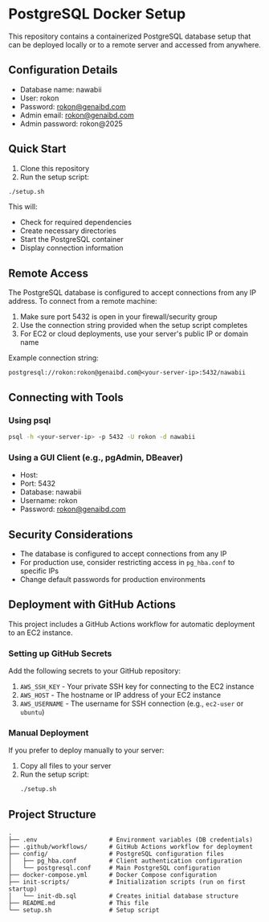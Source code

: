 # PostgreSQL Docker Setup

This repository contains a containerized PostgreSQL database setup that can be deployed locally or to a remote server and accessed from anywhere.

## Configuration Details

- Database name: nawabii
- User: rokon
- Password: rokon@genaibd.com
- Admin email: rokon@genaibd.com
- Admin password: rokon@2025

## Quick Start

1. Clone this repository
2. Run the setup script:

```bash
./setup.sh
```

This will:
- Check for required dependencies
- Create necessary directories
- Start the PostgreSQL container
- Display connection information

## Remote Access

The PostgreSQL database is configured to accept connections from any IP address. To connect from a remote machine:

1. Make sure port 5432 is open in your firewall/security group
2. Use the connection string provided when the setup script completes
3. For EC2 or cloud deployments, use your server's public IP or domain name

Example connection string:
```
postgresql://rokon:rokon@genaibd.com@<your-server-ip>:5432/nawabii
```

## Connecting with Tools

### Using psql

```bash
psql -h <your-server-ip> -p 5432 -U rokon -d nawabii
```

### Using a GUI Client (e.g., pgAdmin, DBeaver)

- Host: <your-server-ip>
- Port: 5432
- Database: nawabii
- Username: rokon
- Password: rokon@genaibd.com

## Security Considerations

- The database is configured to accept connections from any IP
- For production use, consider restricting access in `pg_hba.conf` to specific IPs
- Change default passwords for production environments

## Deployment with GitHub Actions

This project includes a GitHub Actions workflow for automatic deployment to an EC2 instance.

### Setting up GitHub Secrets

Add the following secrets to your GitHub repository:

1. `AWS_SSH_KEY` - Your private SSH key for connecting to the EC2 instance
2. `AWS_HOST` - The hostname or IP address of your EC2 instance
3. `AWS_USERNAME` - The username for SSH connection (e.g., `ec2-user` or `ubuntu`)

### Manual Deployment

If you prefer to deploy manually to your server:

1. Copy all files to your server
2. Run the setup script:
   ```bash
   ./setup.sh
   ```

## Project Structure

```
.
├── .env                    # Environment variables (DB credentials)
├── .github/workflows/      # GitHub Actions workflow for deployment
├── config/                 # PostgreSQL configuration files
│   ├── pg_hba.conf         # Client authentication configuration
│   └── postgresql.conf     # Main PostgreSQL configuration
├── docker-compose.yml      # Docker Compose configuration
├── init-scripts/           # Initialization scripts (run on first startup)
│   └── init-db.sql         # Creates initial database structure
├── README.md               # This file
└── setup.sh                # Setup script
```

